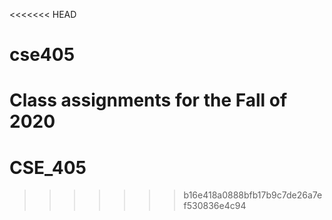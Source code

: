 <<<<<<< HEAD
# cse405
Class assignments for the Fall of 2020
=======
# CSE_405
>>>>>>> b16e418a0888bfb17b9c7de26a7ef530836e4c94
